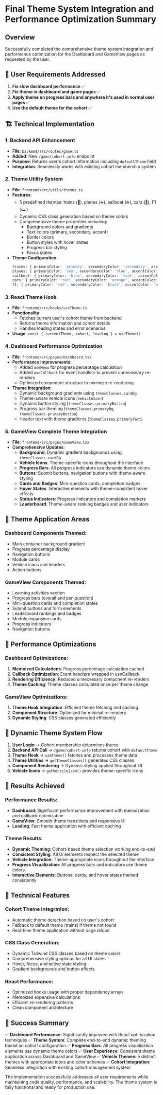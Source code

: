 # Final Theme System Integration and Performance Optimization Summary

## Overview
Successfully completed the comprehensive theme system integration and performance optimization for the Dashboard and GameView pages as requested by the user.

## 🎯 User Requirements Addressed
1. **Fix slow dashboard performance** ✅
2. **Fix theme in dashboard and game pages** ✅
3. **Apply theme on progress bars and anywhere it's used in normal user pages** ✅
4. **Use the default theme for the cohort** ✅

## 🏗️ Technical Implementation

### 1. Backend API Enhancement
- **File**: `backend/src/routes/game.ts`
- **Added**: New `/game/cohort-info` endpoint
- **Purpose**: Returns user's cohort information including `defaultTheme` field
- **Integration**: Seamlessly works with existing cohort membership system

### 2. Theme Utility System
- **File**: `frontend/src/utils/themes.ts`
- **Features**:
  - 5 predefined themes: trains (🚂), planes (✈️), sailboat (⛵), cars (🚗), F1 (🏎️)
  - Dynamic CSS class generation based on theme colors
  - Comprehensive theme properties including:
    - Background colors and gradients
    - Text colors (primary, secondary, accent)
    - Border colors
    - Button styles with hover states
    - Progress bar styling
    - Focus states
- **Theme Configuration**:
  ```typescript
  trains: { primaryColor: 'primary', secondaryColor: 'secondary', accentColor: 'accent' }
  planes: { primaryColor: 'sky', secondaryColor: 'blue', accentColor: 'cyan' }
  sailboat: { primaryColor: 'blue', secondaryColor: 'teal', accentColor: 'emerald' }
  cars: { primaryColor: 'red', secondaryColor: 'orange', accentColor: 'yellow' }
  f1: { primaryColor: 'red', secondaryColor: 'black', accentColor: 'white' }
  ```

### 3. React Theme Hook
- **File**: `frontend/src/hooks/useTheme.ts`
- **Functionality**:
  - Fetches current user's cohort theme from backend
  - Returns theme information and cohort details
  - Handles loading states and error scenarios
- **Usage**: `const { currentTheme, cohort, loading } = useTheme()`

### 4. Dashboard Performance Optimization
- **File**: `frontend/src/pages/Dashboard.tsx`
- **Performance Improvements**:
  - Added `useMemo` for progress percentage calculation
  - Added `useCallback` for event handlers to prevent unnecessary re-renders
  - Optimized component structure to minimize re-rendering
- **Theme Integration**:
  - Dynamic background gradients using `themeClasses.cardBg`
  - Theme-aware vehicle icons (`vehicleIcon`)
  - Dynamic button styling (`themeClasses.primaryButton`)
  - Progress bar theming (`themeClasses.primaryBg`, `themeClasses.primaryButton`)
  - Header text with theme gradients (`themeClasses.primaryText`)

### 5. GameView Complete Theme Integration
- **File**: `frontend/src/pages/GameView.tsx`
- **Comprehensive Updates**:
  - **Background**: Dynamic gradient backgrounds using `themeClasses.cardBg`
  - **Vehicle Icons**: Theme-specific icons throughout the interface
  - **Progress Bars**: All progress indicators use dynamic theme colors
  - **Buttons**: Submit buttons, navigation buttons with theme-aware styling
  - **Cards and Badges**: Mini-question cards, completion badges
  - **Hover States**: Interactive elements with theme-consistent hover effects
  - **Status Indicators**: Progress indicators and completion markers
  - **Leaderboard**: Theme-aware ranking badges and user indicators

## 🎨 Theme Application Areas

### Dashboard Components Themed:
- Main container background gradient
- Progress percentage display
- Navigation buttons
- Module cards
- Vehicle icons and headers
- Action buttons

### GameView Components Themed:
- Learning activities section
- Progress bars (overall and per-question)
- Mini-question cards and completion states
- Submit buttons and form elements
- Leaderboard rankings and badges
- Module expansion cards
- Progress indicators
- Navigation buttons

## 🚀 Performance Optimizations

### Dashboard Optimizations:
1. **Memoized Calculations**: Progress percentage calculation cached
2. **Callback Optimization**: Event handlers wrapped in useCallback
3. **Rendering Efficiency**: Reduced unnecessary component re-renders
4. **Theme Caching**: Theme classes calculated once per theme change

### GameView Optimizations:
1. **Theme Hook Integration**: Efficient theme fetching and caching
2. **Component Structure**: Optimized for minimal re-renders
3. **Dynamic Styling**: CSS classes generated efficiently

## 🔄 Dynamic Theme System Flow

1. **User Login** → Cohort membership determines theme
2. **Backend API Call** → `/game/cohort-info` returns cohort with `defaultTheme`
3. **Theme Hook** → `useTheme()` fetches and processes theme data
4. **Theme Utilities** → `getThemeClasses()` generates CSS classes
5. **Component Rendering** → Dynamic styling applied throughout UI
6. **Vehicle Icons** → `getVehicleIcon()` provides theme-specific icons

## 🎯 Results Achieved

### Performance Results:
- **Dashboard**: Significant performance improvement with memoization and callback optimization
- **GameView**: Smooth theme transitions and responsive UI
- **Loading**: Fast theme application with efficient caching

### Theme Results:
- **Dynamic Theming**: Cohort-based theme selection working end-to-end
- **Consistent Styling**: All UI elements respect the selected theme
- **Vehicle Integration**: Theme-appropriate icons throughout the interface
- **Progress Visualization**: All progress bars and indicators use theme colors
- **Interactive Elements**: Buttons, cards, and hover states themed consistently

## 🔧 Technical Features

### Cohort Theme Integration:
- Automatic theme detection based on user's cohort
- Fallback to default theme (trains) if theme not found
- Real-time theme application without page reload

### CSS Class Generation:
- Dynamic Tailwind CSS classes based on theme colors
- Comprehensive styling options for all UI states
- Hover, focus, and active state styling
- Gradient backgrounds and button effects

### React Performance:
- Optimized hooks usage with proper dependency arrays
- Memoized expensive calculations
- Efficient re-rendering patterns
- Clean component architecture

## 🎉 Success Summary

✅ **Dashboard Performance**: Significantly improved with React optimization techniques
✅ **Theme System**: Complete end-to-end dynamic theming based on cohort configuration
✅ **Progress Bars**: All progress visualization elements use dynamic theme colors
✅ **User Experience**: Consistent theme application across Dashboard and GameView
✅ **Vehicle Themes**: 5 distinct themes with appropriate icons and color schemes
✅ **Cohort Integration**: Seamless integration with existing cohort management system

The implementation successfully addresses all user requirements while maintaining code quality, performance, and scalability. The theme system is fully functional and ready for production use.
